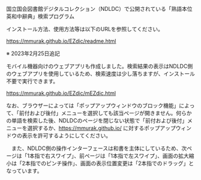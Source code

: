 国立国会図書館デジタルコレクション（NDLDC）で公開されている「熟語本位 英和中辭典」検索プログラム

インストール方法、使用方法等は以下のURLを参照してください。

https://mmurak.github.io/EZdic/readme.html


※ 2023年2月25日追記

モバイル機器向けのウェブアプリも作成しました。検索結果の表示はNDLDC側のウェブアプリを使用しているため、検索速度は少し落ちますが、インストール不要で実行できます。

https://mmurak.github.io/EZdic/mEZdic.html

なお、ブラウザーによっては「ポップアップウィンドウのブロック機能」によって、「前付および後付」メニューを選択しても該当ページが開きません。何らかの単語を検索した後、NDLDCのページを閉じない状態で「前付および後付」メニューを選択するか、https://mmurak.github.io/ に対するポップアップウィンドウの表示を許可するようにしてください。

　また、NDLDC側の操作インターフェースは和書を主体にしているため、次ページは「1本指で右スワイプ」、前ページは「1本指で左スワイプ」、画面の拡大縮小は「2本指でのピンチ操作」、画面の表示位置変更は「2本指でのドラッグ」となっています。